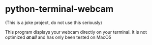 # python-terminal-webcam

(This is a joke project, do not use this seriously)

This program displays your webcam directly on your terminal. It is not optimized ***at all*** and has only been tested on MacOS
